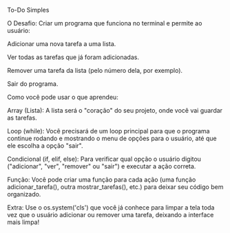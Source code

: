 To-Do Simples

O Desafio: Criar um programa que funciona no terminal e permite ao usuário:

Adicionar uma nova tarefa a uma lista.

Ver todas as tarefas que já foram adicionadas.

Remover uma tarefa da lista (pelo número dela, por exemplo).

Sair do programa.

Como você pode usar o que aprendeu:

Array (Lista): A lista será o "coração" do seu projeto, onde você vai guardar as tarefas.

Loop (while): Você precisará de um loop principal para que o programa continue rodando e mostrando o menu de opções para o usuário, até que ele escolha a opção "sair".

Condicional (if, elif, else): Para verificar qual opção o usuário digitou ("adicionar", "ver", "remover" ou "sair") e executar a ação correta.

Função: Você pode criar uma função para cada ação (uma função adicionar_tarefa(), outra mostrar_tarefas(), etc.) para deixar seu código bem organizado.

Extra: Use o os.system('cls') que você já conhece para limpar a tela toda vez que o usuário adicionar ou remover uma tarefa, deixando a interface mais limpa!